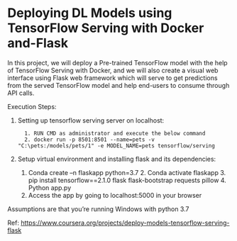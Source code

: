 # Deploying DL Models using TensorFlow Serving with Docker and-Flask
In this project, we will deploy a Pre-trained TensorFlow model with the help of TensorFlow Serving with Docker, and we will also create a visual web interface using Flask web framework which will serve to get predictions from the served TensorFlow model and help end-users to consume through API calls. 

Execution Steps: 
  1.  Setting up tensorflow serving server on localhost:
  
			1. RUN CMD as administrator and execute the below command
			2. docker run -p 8501:8501 --name=pets -v "C:\pets:/models/pets/1" -e MODEL_NAME=pets tensorflow/serving
  
  2.  Setup virtual environment and installing flask and its dependencies: 
  
      1. 	Conda create –n flaskapp python=3.7
		  2.  Conda activate flaskapp
		  3.  pip install tensorflow==2.1.0 flask flask-bootstrap requests pillow
		  4.  Python app.py
      5.  Access the app by going to localhost:5000 in your browser
      
Assumptions are that you’re running Windows with python 3.7

Ref: https://www.coursera.org/projects/deploy-models-tensorflow-serving-flask
